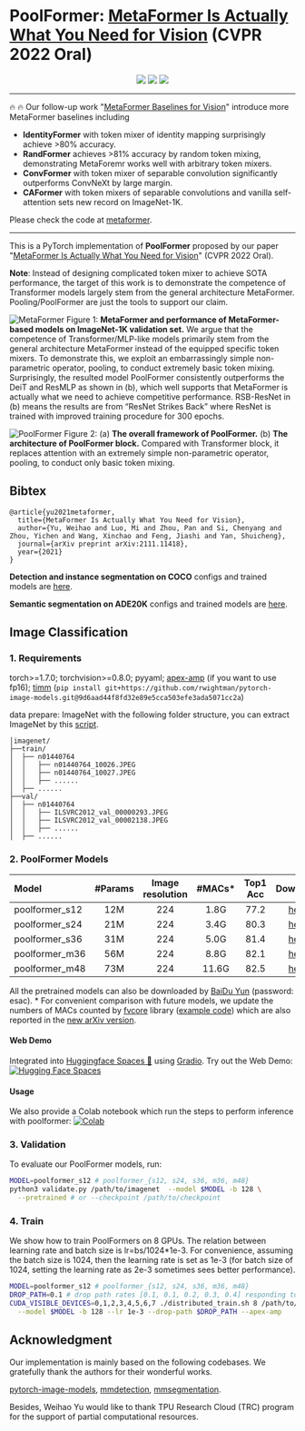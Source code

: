# PoolFormer: [MetaFormer Is Actually What You Need for Vision](https://arxiv.org/abs/2111.11418) (CVPR 2022 Oral)

<p align="center">
<a href="https://arxiv.org/abs/2111.11418" alt="arXiv">
    <img src="https://img.shields.io/badge/arXiv-2111.11418-b31b1b.svg?style=flat" /></a>
<a href="https://huggingface.co/spaces/akhaliq/poolformer" alt="Hugging Face Spaces">
    <img src="https://img.shields.io/badge/%F0%9F%A4%97%20Hugging%20Face-Spaces-blue" /></a>
<a href="https://colab.research.google.com/github/sail-sg/poolformer/blob/main/misc/poolformer_demo.ipynb" alt="Colab">
    <img src="https://colab.research.google.com/assets/colab-badge.svg" /></a>
</p>


---
:fire: :fire: Our follow-up work "[MetaFormer Baselines for Vision](https://arxiv.org/abs/2210.13452)" introduce more MetaFormer baselines including
+ **IdentityFormer** with token mixer of identity mapping surprisingly achieve >80% accuracy.
+ **RandFormer** achieves >81% accuracy by random token mixing, demonstrating MetaForemr works well with arbitrary token mixers.
+ **ConvFormer** with token mixer of separable convolution significantly outperforms ConvNeXt by large margin.
+ **CAFormer** with token mixers of separable convolutions and vanilla self-attention sets new record on ImageNet-1K.

Please check the code at [metaformer](https://github.com/sail-sg/metaformer).

---


This is a PyTorch implementation of **PoolFormer** proposed by our paper "[MetaFormer Is Actually What You Need for Vision](https://arxiv.org/abs/2111.11418)" (CVPR 2022 Oral).


**Note**: Instead of designing complicated token mixer to achieve SOTA performance, the target of this work is to demonstrate the competence of Transformer models largely stem from the general architecture MetaFormer. Pooling/PoolFormer are just the tools to support our claim. 

![MetaFormer](https://user-images.githubusercontent.com/49296856/177275244-13412754-3d49-43ef-a8bd-17c0874c02c1.png)
Figure 1: **MetaFormer and performance of MetaFormer-based models on ImageNet-1K validation set.** 
We argue that the competence of Transformer/MLP-like models primarily stem from the general architecture MetaFormer instead of the equipped specific token mixers.
To demonstrate this, we exploit an embarrassingly simple non-parametric operator, pooling, to conduct extremely basic token mixing. 
Surprisingly, the resulted model PoolFormer consistently outperforms the DeiT and ResMLP as shown in (b), which well supports that MetaFormer is actually what we need to achieve competitive performance. RSB-ResNet in (b) means the results are from “ResNet Strikes Back” where ResNet is trained with improved training procedure for 300 epochs.

![PoolFormer](https://user-images.githubusercontent.com/15921929/142746124-1ab7635d-2536-4a0e-ad43-b4fe2c5a525d.png)
Figure 2: (a) **The overall framework of PoolFormer.** (b) **The architecture of PoolFormer block.** Compared with Transformer block, it replaces attention with an extremely simple non-parametric operator, pooling, to conduct only basic token mixing.

## Bibtex
```
@article{yu2021metaformer,
  title={MetaFormer Is Actually What You Need for Vision},
  author={Yu, Weihao and Luo, Mi and Zhou, Pan and Si, Chenyang and Zhou, Yichen and Wang, Xinchao and Feng, Jiashi and Yan, Shuicheng},
  journal={arXiv preprint arXiv:2111.11418},
  year={2021}
}
```

**Detection and instance segmentation on COCO** configs and trained models are [here](detection/).

**Semantic segmentation on ADE20K** configs and trained models are [here](segmentation/).

## Image Classification
### 1. Requirements

torch>=1.7.0; torchvision>=0.8.0; pyyaml; [apex-amp](https://github.com/NVIDIA/apex) (if you want to use fp16); [timm](https://github.com/rwightman/pytorch-image-models) (`pip install git+https://github.com/rwightman/pytorch-image-models.git@9d6aad44f8fd32e89e5cca503efe3ada5071cc2a`)

data prepare: ImageNet with the following folder structure, you can extract ImageNet by this [script](https://gist.github.com/BIGBALLON/8a71d225eff18d88e469e6ea9b39cef4).

```
│imagenet/
├──train/
│  ├── n01440764
│  │   ├── n01440764_10026.JPEG
│  │   ├── n01440764_10027.JPEG
│  │   ├── ......
│  ├── ......
├──val/
│  ├── n01440764
│  │   ├── ILSVRC2012_val_00000293.JPEG
│  │   ├── ILSVRC2012_val_00002138.JPEG
│  │   ├── ......
│  ├── ......
```



### 2. PoolFormer Models

| Model    |  #Params | Image resolution | #MACs* | Top1 Acc| Download | 
| :---     |   :---:    |  :---: |  :---: |  :---:  |  :---:  |
| poolformer_s12  |    12M     |   224  |  1.8G |  77.2  | [here](https://github.com/sail-sg/poolformer/releases/download/v1.0/poolformer_s12.pth.tar) |
| poolformer_s24 |   21M     |   224 | 3.4G | 80.3  | [here](https://github.com/sail-sg/poolformer/releases/download/v1.0/poolformer_s24.pth.tar) |
| poolformer_s36  |   31M     |   224 | 5.0G | 81.4  | [here](https://github.com/sail-sg/poolformer/releases/download/v1.0/poolformer_s36.pth.tar) |
| poolformer_m36 |   56M     |   224 | 8.8G | 82.1  | [here](https://github.com/sail-sg/poolformer/releases/download/v1.0/poolformer_m36.pth.tar) |
| poolformer_m48  |   73M     |   224 | 11.6G | 82.5  | [here](https://github.com/sail-sg/poolformer/releases/download/v1.0/poolformer_m48.pth.tar) | 


All the pretrained models can also be downloaded by [BaiDu Yun](https://pan.baidu.com/s/1HSaJtxgCkUlawurQLq87wQ) (password: esac). * For convenient comparison with future models, we update the numbers of MACs counted by [fvcore](https://github.com/facebookresearch/fvcore) library ([example code](misc/mac_count_with_fvcore.py)) which are also reported in the [new arXiv version](https://arxiv.org/abs/2111.11418).


#### Web Demo

Integrated into [Huggingface Spaces 🤗](https://huggingface.co/spaces) using [Gradio](https://github.com/gradio-app/gradio). Try out the Web Demo: [![Hugging Face Spaces](https://img.shields.io/badge/%F0%9F%A4%97%20Hugging%20Face-Spaces-blue)](https://huggingface.co/spaces/akhaliq/poolformer)



#### Usage
We also provide a Colab notebook which run the steps to perform inference with poolformer: [![Colab](https://colab.research.google.com/assets/colab-badge.svg)](https://colab.research.google.com/github/sail-sg/poolformer/blob/main/misc/poolformer_demo.ipynb)


### 3. Validation

To evaluate our PoolFormer models, run:

```bash
MODEL=poolformer_s12 # poolformer_{s12, s24, s36, m36, m48}
python3 validate.py /path/to/imagenet  --model $MODEL -b 128 \
  --pretrained # or --checkpoint /path/to/checkpoint 
```



### 4. Train
We show how to train PoolFormers on 8 GPUs. The relation between learning rate and batch size is lr=bs/1024*1e-3.
For convenience, assuming the batch size is 1024, then the learning rate is set as 1e-3 (for batch size of 1024, setting the learning rate as 2e-3 sometimes sees better performance). 


```bash
MODEL=poolformer_s12 # poolformer_{s12, s24, s36, m36, m48}
DROP_PATH=0.1 # drop path rates [0.1, 0.1, 0.2, 0.3, 0.4] responding to model [s12, s24, s36, m36, m48]
CUDA_VISIBLE_DEVICES=0,1,2,3,4,5,6,7 ./distributed_train.sh 8 /path/to/imagenet \
  --model $MODEL -b 128 --lr 1e-3 --drop-path $DROP_PATH --apex-amp
```

## Acknowledgment
Our implementation is mainly based on the following codebases. We gratefully thank the authors for their wonderful works.

[pytorch-image-models](https://github.com/rwightman/pytorch-image-models), [mmdetection](https://github.com/open-mmlab/mmdetection), [mmsegmentation](https://github.com/open-mmlab/mmsegmentation).


Besides, Weihao Yu would like to thank TPU Research Cloud (TRC) program for the support of partial computational resources.
